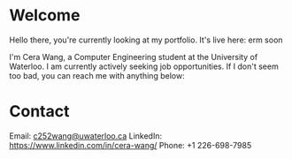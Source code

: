 # Welcome
Hello there, you're currently looking at my portfolio. It's live here: erm soon

I'm Cera Wang, a Computer Engineering student at the University of Waterloo. I am currently actively seeking job opportunities.
If I don't seem too bad, you can reach me with anything below:

# Contact
Email:      c252wang@uwaterloo.ca
LinkedIn:   https://www.linkedin.com/in/cera-wang/
Phone:      +1 226-698-7985
